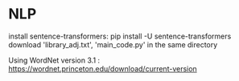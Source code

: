 # NLP


install  sentence-transformers:  pip install -U sentence-transformers
download 'library_adj.txt', 'main_code.py' in the same directory

Using WordNet version 3.1 : https://wordnet.princeton.edu/download/current-version 
